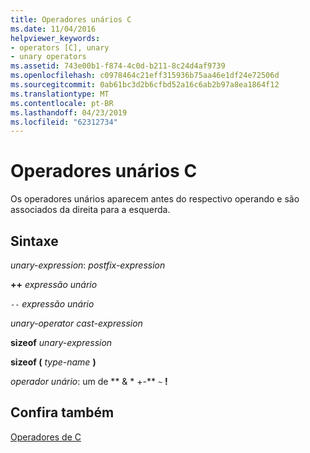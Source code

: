 ```yaml
---
title: Operadores unários C
ms.date: 11/04/2016
helpviewer_keywords:
- operators [C], unary
- unary operators
ms.assetid: 743e00b1-f874-4c0d-b211-8c24d4af9739
ms.openlocfilehash: c0978464c21eff315936b75aa46e1df24e72506d
ms.sourcegitcommit: 0ab61bc3d2b6cfbd52a16c6ab2b97a8ea1864f12
ms.translationtype: MT
ms.contentlocale: pt-BR
ms.lasthandoff: 04/23/2019
ms.locfileid: "62312734"
---
```

# <a name="c-unary-operators"></a>Operadores unários C

Os operadores unários aparecem antes do respectivo operando e são associados da direita para a esquerda.

## <a name="syntax"></a>Sintaxe

*unary-expression*: *postfix-expression*

**++**  *expressão unário*

`--`  *expressão unário*

*unary-operator cast-expression*

**sizeof**  *unary-expression*

**sizeof (**  *type-name*  **)**

*operador unário*: um de ** &  \* +-** `~` **!**

## <a name="see-also"></a>Confira também

[Operadores de C](../c-language/c-operators.md)
